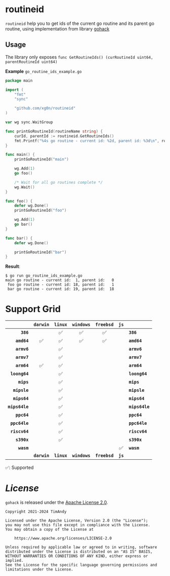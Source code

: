 # routineid

`routineid` help you to get ids of the current go routine and its parent go routine, using implementation from library [gohack](https://github.com/timandy/gohack)

## Usage
The library only exposes `func GetRoutineIds() (curRoutineId uint64, parentRoutineId uint64)`

**Example**
`go_routine_ids_example.go`
```go
package main

import (
	"fmt"
	"sync"

	"github.com/xg0n/routineid"
)

var wg sync.WaitGroup

func printGoRoutineId(routineName string) {
	curId, parentId := routineid.GetRoutineIds()
	fmt.Printf("%4s go routine - current id: %2d, parent id: %3d\n", routineName, curId, parentId)
}

func main() {
	printGoRoutineId("main")

	wg.Add(1)
	go foo()

	/* Wait for all go routines complete */
	wg.Wait()
}

func foo() {
	defer wg.Done()
	printGoRoutineId("foo")

	wg.Add(1)
	go bar()
}

func bar() {
	defer wg.Done()

	printGoRoutineId("bar")
}
```

**Result**:

```shell
$ go run go_routine_ids_example.go
main go routine - current id:  1, parent id:   0
 foo go routine - current id: 18, parent id:   1
 bar go routine - current id: 19, parent id:  18
```

# Support Grid

|                | **`darwin`** | **`linux`** | **`windows`** | **`freebsd`** | **`js`** |                |
|---------------:|:------------:|:-----------:|:-------------:|:-------------:|:--------:|:---------------|
|      **`386`** |              |      ✅      |       ✅       |       ✅       |          | **`386`**      |
|    **`amd64`** |      ✅       |      ✅      |       ✅       |       ✅       |          | **`amd64`**    |
|    **`armv6`** |              |      ✅      |               |               |          | **`armv6`**    |
|    **`armv7`** |              |      ✅      |               |               |          | **`armv7`**    |
|    **`arm64`** |      ✅       |      ✅      |               |               |          | **`arm64`**    |
|  **`loong64`** |              |      ✅      |               |               |          | **`loong64`**  |
|     **`mips`** |              |      ✅      |               |               |          | **`mips`**     |
|   **`mipsle`** |              |      ✅      |               |               |          | **`mipsle`**   |
|   **`mips64`** |              |      ✅      |               |               |          | **`mips64`**   |
| **`mips64le`** |              |      ✅      |               |               |          | **`mips64le`** |
|    **`ppc64`** |              |      ✅      |               |               |          | **`ppc64`**    |
|  **`ppc64le`** |              |      ✅      |               |               |          | **`ppc64le`**  |
|  **`riscv64`** |              |      ✅      |               |               |          | **`riscv64`**  |
|    **`s390x`** |              |      ✅      |               |               |          | **`s390x`**    |
|     **`wasm`** |              |             |               |               |    ✅     | **`wasm`**     |
|                | **`darwin`** | **`linux`** | **`windows`** | **`freebsd`** | **`js`** |                |

✅: Supported

# *License*

`gohack` is released under the [Apache License 2.0](LICENSE).

```
Copyright 2021-2024 TimAndy

Licensed under the Apache License, Version 2.0 (the "License");
you may not use this file except in compliance with the License.
You may obtain a copy of the License at

    https://www.apache.org/licenses/LICENSE-2.0

Unless required by applicable law or agreed to in writing, software
distributed under the License is distributed on an "AS IS" BASIS,
WITHOUT WARRANTIES OR CONDITIONS OF ANY KIND, either express or implied.
See the License for the specific language governing permissions and
limitations under the License.
```
